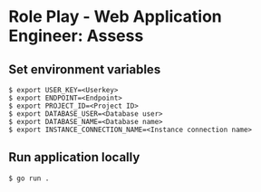 # Role Play - Web Application Engineer: Assess

## Set environment variables

```
$ export USER_KEY=<Userkey>
$ export ENDPOINT=<Endpoint>
$ export PROJECT_ID=<Project ID>
$ export DATABASE_USER=<Database user>
$ export DATABASE_NAME=<Database name>
$ export INSTANCE_CONNECTION_NAME=<Instance connection name>
```

## Run application locally

```
$ go run .
```